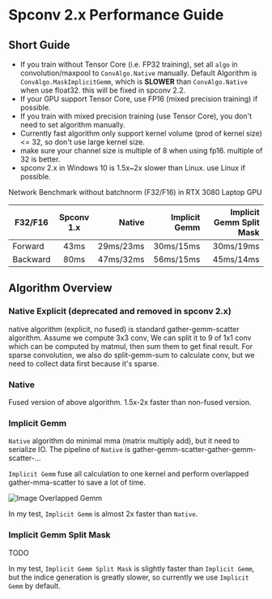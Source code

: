 <!--
 Copyright 2021 Yan Yan
 
 Licensed under the Apache License, Version 2.0 (the "License");
 you may not use this file except in compliance with the License.
 You may obtain a copy of the License at
 
     http://www.apache.org/licenses/LICENSE-2.0
 
 Unless required by applicable law or agreed to in writing, software
 distributed under the License is distributed on an "AS IS" BASIS,
 WITHOUT WARRANTIES OR CONDITIONS OF ANY KIND, either express or implied.
 See the License for the specific language governing permissions and
 limitations under the License.
-->

# Spconv 2.x Performance Guide

## Short Guide

* If you train without Tensor Core (i.e. FP32 training), set all ```algo``` in convolution/maxpool to ```ConvAlgo.Native``` manually. Default Algorithm is ```ConvAlgo.MaskImplicitGemm```, which is **SLOWER** than ```ConvAlgo.Native``` when use float32. this will be fixed in spconv 2.2.
* If your GPU support Tensor Core, use FP16 (mixed precision training) if possible. 
* If you train with mixed precision training (use Tensor Core), you don't need to set algorithm manually.
* Currently fast algorithm only support kernel volume (prod of kernel size) <= 32, so don't use large kernel size.
* make sure your channel size is multiple of 8 when using fp16. multiple of 32 is better.
* spconv 2.x in Windows 10 is 1.5x~2x slower than Linux. use Linux if possible.

Network Benchmark without batchnorm (F32/F16) in RTX 3080 Laptop GPU

| F32/F16 | Spconv 1.x | Native| Implicit Gemm | Implicit Gemm Split Mask  |
| -------------- |:---------------------:|---------------------:|---------------------:| ---------------------:|
| Forward | 43ms     | 29ms/23ms    | 30ms/15ms      | 30ms/19ms      |
| Backward | 80ms    | 47ms/32ms    | 56ms/15ms      | 45ms/14ms      |

## Algorithm Overview

### Native Explicit (deprecated and removed in spconv 2.x)

native algorithm (explicit, no fused) is standard gather-gemm-scatter algorithm. Assume we compute 3x3 conv, We can split it to 9 of 1x1 conv which can be computed by matmul, then sum them to get final result.
For sparse convolution, we also do split-gemm-sum to calculate conv, but we need to collect data first because it's sparse.

### Native

Fused version of above algorithm. 1.5x-2x faster than non-fused version.

### Implicit Gemm

```Native``` algorithm do minimal mma (matrix multiply add), but it need to serialize IO. The pipeline of ```Native``` is gather-gemm-scatter-gather-gemm-scatter-...

```Implicit Gemm``` fuse all calculation to one kernel and perform overlapped gather-mma-scatter to save a lot of time. 

![Image Overlapped Gemm](https://raw.githubusercontent.com/NVIDIA/cutlass/master/media/images/software-pipeline.png)

In my test, ```Implicit Gemm``` is almost 2x faster than ```Native```.

### Implicit Gemm Split Mask

TODO

In my test, ```Implicit Gemm Split Mask``` is slightly faster than ```Implicit Gemm```, but the indice generation is greatly slower, so currently we use ```Implicit Gemm``` by default.